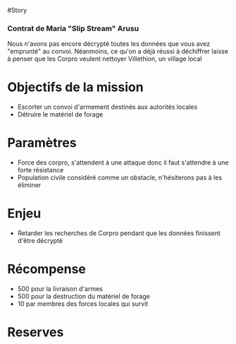 #Story
### Contrat de Maria "Slip Stream" Arusu
Nous n'avons pas encore décrypté toutes les données que vous avez "emprunté" au convoi. Néanmoins, ce qu'on a déjà réussi à déchiffrer laisse à penser que les Corpro veulent nettoyer Villethion, un village local 

# Objectifs de la mission
- Escorter un convoi d'armement destinés aux autorités locales
- Détruire le matériel de forage

# Paramètres
- Force des corpro, s'attendent à une attaque donc il faut s'attendre à une forte résistance
- Population civile considéré comme un obstacle, n'hésiterons pas à les éliminer
# Enjeu
- Retarder les recherches de Corpro pendant que les données finissent d'être décrypté

# Récompense
- 500 pour la livraison d'armes
- 500 pour la destruction du matériel de forage
- 10 par membres des forces locales qui survit
# Reserves